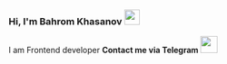 ### Hi, I'm Bahrom Khasanov <img src="https://media.giphy.com/media/hvRJCLFzcasrR4ia7z/giphy.gif" width="27px">

I am Frontend developer <b/>
Contact me via Telegram <img src="https://www.google.com/url?sa=i&url=https%3A%2F%2Fsimilarpng.com%2Ftelegram-icon-on-transparent-background-png-3%2F&psig=AOvVaw3OBgwalYqetyqGt2yP-bf2&ust=1754453698776000&source=images&cd=vfe&opi=89978449&ved=0CBQQjRxqFwoTCKC0wL7n8o4DFQAAAAAdAAAAABAU" width="30px">
